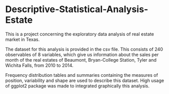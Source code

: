 # Descriptive-Statistical-Analysis-Estate
This is a project concerning the exploratory data analysis of real estate market in Texas.

The dataset for this analysis is provided in the csv file. This consists of 240 observables of 8 variables, which give us information about the sales per month of the real estates of Beaumont, Bryan-College Station, Tyler and Wichita Falls, from 2010 to 2014. 

Frequency distribution tables and summaries containing the measures of position, variability and shape are used to describe this dataset. High usage of ggplot2 package was made to integrated graphically this analysis.
